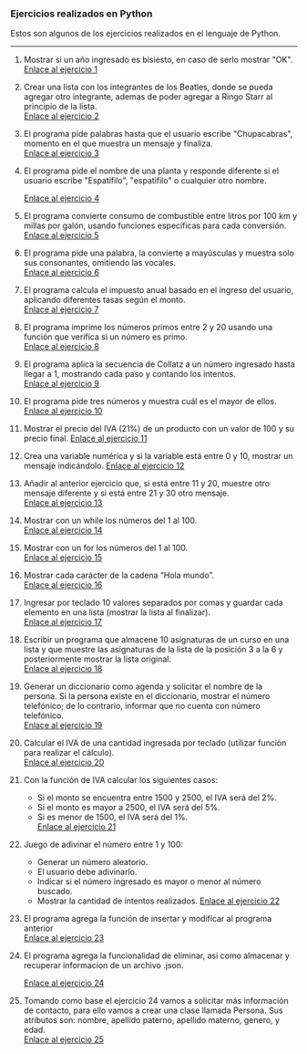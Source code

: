 ### Ejercicios realizados en Python 
Estos son algunos de los ejercicios realizados en el lenguaje de Python.

---


1. Mostrar si un año ingresado es bisiesto, en caso de serlo mostrar "OK".  
    [Enlace al ejercicio 1](https://github.com/monepii/Ejercicios/blob/main/Python/añoBisiesto.py)

2. Crear una lista con los integrantes de los Beatles, donde se pueda agregar otro integrante, ademas de poder agregar a Ringo Starr al principio de la lista.  
    [Enlace al ejercicio 2](https://github.com/monepii/Ejercicios/blob/main/Python/beatles.py)

3. El programa pide palabras hasta que el usuario escribe "Chupacabras", momento en el que muestra un mensaje y finaliza.    
    [Enlace al ejercicio 3](https://github.com/monepii/Ejercicios/blob/main/Python/bucleWhile.py)

4. El programa pide el nombre de una planta y responde diferente si el usuario escribe "Espatifilo", "espatifilo" o cualquier otro nombre. 
    
    [Enlace al ejercicio 4](https://github.com/monepii/Ejercicios/blob/main/Python/cicloIF.py)

5. El programa convierte consumo de combustible entre litros por 100 km y millas por galón, usando funciones específicas para cada conversión.    
    [Enlace al ejercicio 5](https://github.com/monepii/Ejercicios/blob/main/Python/conversionCombustible.py)

6. El programa pide una palabra, la convierte a mayúsculas y muestra solo sus consonantes, omitiendo las vocales.    
    [Enlace al ejercicio 6](https://github.com/monepii/Ejercicios/blob/main/Python/funcionContinue.py)

7. El programa calcula el impuesto anual basado en el ingreso del usuario, aplicando diferentes tasas según el monto.    
    [Enlace al ejercicio 7](https://github.com/monepii/Ejercicios/blob/main/Python/ingresoTAX.py)

8. El programa imprime los números primos entre 2 y 20 usando una función que verifica si un número es primo.    
    [Enlace al ejercicio 8](https://github.com/monepii/Ejercicios/blob/main/Python/numeroPrimo.py)

9. El programa aplica la secuencia de Collatz a un número ingresado hasta llegar a 1, mostrando cada paso y contando los intentos.    
    [Enlace al ejercicio 9](https://github.com/monepii/Ejercicios/blob/main/Python/parImpar.py)

10. El programa pide tres números y muestra cuál es el mayor de ellos.    
    [Enlace al ejercicio 10](https://github.com/monepii/Ejercicios/blob/main/Python/valorAlto.py)

11. Mostrar el precio del IVA (21%) de un producto con un valor de 100 y su precio final. 
    [Enlace al ejercicio 11](https://github.com/monepii/Ejercicios/blob/main/Python/añoBisiesto.py)

12. Crea una variable numérica y si la variable está entre 0 y 10, mostrar un mensaje indicándolo.
    [Enlace al ejercicio 12](https://github.com/monepii/Ejercicios/blob/main/Python/beatles.py)

13. Añadir al anterior ejercicio que, si está entre 11 y 20, muestre otro mensaje diferente y si está entre 21 y 30 otro mensaje.   
    [Enlace al ejercicio 13](https://github.com/monepii/Ejercicios/blob/main/Python/bucleWhile.py)

14. Mostrar con un while los números del 1 al 100.     
    [Enlace al ejercicio 14](https://github.com/monepii/Ejercicios/blob/main/Python/cicloIF.py)

15. Mostrar con un for los números del 1 al 100.     
    [Enlace al ejercicio 15](https://github.com/monepii/Ejercicios/blob/main/Python/conversionCombustible.py)

16. Mostrar cada carácter de la cadena “Hola mundo”.     
    [Enlace al ejercicio 16](https://github.com/monepii/Ejercicios/blob/main/Python/funcionContinue.py)

17. Ingresar por teclado 10 valores separados por comas y guardar cada elemento en una lista (mostrar la lista al finalizar).   
    [Enlace al ejercicio 17](https://github.com/monepii/Ejercicios/blob/main/Python/ingresoTAX.py)

18. Escribir un programa que almacene 10 asignaturas de un curso en una lista y que muestre las asignaturas de la lista de la posición 3 a la 6 y posteriormente mostrar la lista original.    
    [Enlace al ejercicio 18](https://github.com/monepii/Ejercicios/blob/main/Python/numeroPrimo.py)

19. Generar un diccionario como agenda y solicitar el nombre de la persona. Si la persona existe en el diccionario, mostrar el número telefónico; de lo contrario, informar que no cuenta con número telefónico.    
    [Enlace al ejercicio 19](https://github.com/monepii/Ejercicios/blob/main/Python/parImpar.py)

20. Calcular el IVA de una cantidad ingresada por teclado (utilizar función para realizar el cálculo).   
    [Enlace al ejercicio 20](https://github.com/monepii/Ejercicios/blob/main/Python/valorAlto.py)

21. Con la función de IVA calcular los siguientes casos:  
    - Si el monto se encuentra entre 1500 y 2500, el IVA será del 2%.  
    - Si el monto es mayor a 2500, el IVA será del 5%.  
    - Si es menor de 1500, el IVA será del 1%.       
    [Enlace al ejercicio 21](https://github.com/monepii/Ejercicios/blob/main/Python/añoBisiesto.py)

22. Juego de adivinar el número entre 1 y 100:  
    - Generar un número aleatorio.  
    - El usuario debe adivinarlo.  
    - Indicar si el número ingresado es mayor o menor al número buscado.  
    - Mostrar la cantidad de intentos realizados. 
    [Enlace al ejercicio 22](https://github.com/monepii/Ejercicios/blob/main/Python/beatles.py)

23. El programa agrega la función de insertar y modificar al programa anterior   
    [Enlace al ejercicio 23](https://github.com/monepii/Ejercicios/blob/main/Python/bucleWhile.py)

24. El programa agrega la funcionalidad de eliminar, asi como almacenar y recuperar informacion de un archivo .json.
    
    [Enlace al ejercicio 24](https://github.com/monepii/Ejercicios/blob/main/Python/cicloIF.py)

25. Tomando como base el ejercicio 24 vamos a solicitar más información de contacto, para ello vamos a crear una clase llamada Persona.
Sus atributos son: nombre, apellido paterno, apellido materno, genero, y edad.    
    [Enlace al ejercicio 25](https://github.com/monepii/Ejercicios/blob/main/Python/conversionCombustible.py)

